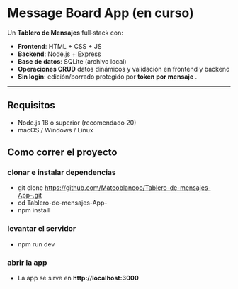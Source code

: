 # Message Board App (en curso)

Un **Tablero de Mensajes** full‑stack con:
- **Frontend**: HTML + CSS + JS
- **Backend**: Node.js + Express
- **Base de datos**: SQLite (archivo local)
- **Operaciones CRUD** datos dinámicos y validación en frontend y backend
- **Sin login**: edición/borrado protegido por **token por mensaje** .

---

## Requisitos

- Node.js 18 o superior (recomendado 20)
- macOS / Windows / Linux

## Como correr el proyecto

### clonar e instalar dependencias

- git clone https://github.com/Mateoblancoo/Tablero-de-mensajes-App-.git
- cd Tablero-de-mensajes-App-
- npm install

### levantar el servidor

- npm run dev

### abrir la app

- La app se sirve en **http://localhost:3000**
